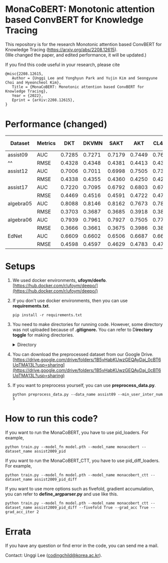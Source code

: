 # MonaCoBERT: Monotonic attention based ConvBERT for Knowledge Tracing

This repository is for the research Monotonic attention based ConvBERT for Knowledge Tracing (https://arxiv.org/abs/2208.12615).  
(We changed the paper, and edited performance, it will be updated.)

If you find this code useful in your research, please cite
```
@misc{2208.12615,
   Author = {Unggi Lee and Yonghyun Park and Yujin Kim and Seongyune Choi and Hyeoncheol Kim},
   Title = {MonaCoBERT: Monotonic attention based ConvBERT for Knowledge Tracing},
   Year = {2022},
   Eprint = {arXiv:2208.12615},
}
```

# Performance (changed)

|Dataset | Metrics | DKT | DKVMN | SAKT | AKT | CL4KT | MCB-NC | MCB -C
| ---- | ---- | ---- | ---- | ---- | ---- | ---- | ---- | ----
|assist09 | AUC | 0.7285 | 0.7271 | 0.7179 | 0.7449 | 0.7600 | 0.8002 | 0.8059
|^^ | RMSE | 0.4328 | 0.4348 | 0.4381 | 0.4413 | 0.4337 | 0.4029 | 0.4063
|assist12 | AUC | 0.7006 | 0.7011 | 0.6998 | 0.7505 | 0.7314 | 0.8065 | 0.8130
| | RMSE | 0.4338 | 0.4355 | 0.4360 | 0.4250 | 0.4284 | 0.3976 | 0.3935
|assist17 | AUC | 0.7220 | 0.7095 | 0.6792 | 0.6803 | 0.6738 | 0.6700 | 0.7141
| | RMSE | 0.4469 | 0.4516 | 0.4591 | 0.4722 | 0.4713 | 0.4727 | 0.4630
|algebra05 | AUC | 0.8088 | 0.8146 | 0.8162 | 0.7673 | 0.7871 | 0.8190 | 0.8201
| | RMSE | 0.3703 | 0.3687 | 0.3685 | 0.3918 | 0.3824 | 0.3940 | 0.3584
|algebra06 | AUC | 0.7939 | 0.7961 | 0.7927 | 0.7505 | 0.7789 | 0.7997 | 0.8064
| | RMSE | 0.3666 | 0.3661 | 0.3675 | 0.3986 | 0.3863 | 0.3835 | 0.3672
|EdNet | AUC | 0.6609 | 0.6602 | 0.6506 | 0.6687 | 0.6651 | 0.7221 | 0.7336
| | RMSE | 0.4598 | 0.4597 | 0.4629 | 0.4783 | 0.4750 | 0.4572 | 0.4516


# Setups

1. We used docker environments, **ufoym/deefo**.  
   [https://hub.docker.com/r/ufoym/deepo/](https://hub.docker.com/r/ufoym/deepo/)
2. If you don't use docker environments, then you can use **requirements.txt**.

   ```
   pip install -r requirements.txt
   ```
3. You need to make directories for running code. However, some directory was not uploaded because of **.gitignore.** You can refer to D**irectory toggle** for making directories.

   <details><summary>Directory</summary>

   ```
   ├── README.md
   ├── checkpoints
   │   └── checkpoint.pt
   ├── datasets
   │   ├── algebra05
   │   │   └── preprocessed_df.csv
   │   ├── assistments09
   │   │   └── preprocessed_df.csv
   │   ├── assistments12
   │   │   └── preprocessed_df.csv
   │   ├── assistments17
   │   │   └── preprocessed_df.csv
   │   ├── bridge_algebra06
   │   │   └── preprocessed_df.csv
   │   └── ednet
   │       └── preprocessed_df.csv
   ├── model_records
   ├── requirements.txt
   ├── score_records
   │   └── auc_record.csv
   └── src
       ├── __pycache__
       │   ├── define_argparser.cpython-38.pyc
       │   └── utils.cpython-38.pyc
       ├── dataloaders
       │   ├── algebra2005_loader.py
       │   ├── algebra2005_pid_diff_loader.py
       │   ├── algebra2005_pid_loader.py
       │   ├── algebra2006_loader.py
       │   ├── algebra2006_pid_diff_loader.py
       │   ├── algebra2006_pid_loader.py
       │   ├── assist2009_loader.py
       │   ├── assist2009_pid_diff_loader.py
       │   ├── assist2009_pid_loader.py
       │   ├── assist2012_loader.py
       │   ├── assist2012_pid_diff_loader.py
       │   ├── assist2012_pid_loader.py
       │   ├── assist2017_loader.py
       │   ├── assist2017_pid_diff_loader.py
       │   ├── assist2017_pid_loader.py
       │   ├── ednet_loader.py
       │   ├── ednet_pid_diff_loader.py
       │   └── ednet_pid_loader.py
       ├── define_argparser.py
       ├── preprocess_data.py
       ├── get_modules
       │   ├── get_loaders.py
       │   ├── get_models.py
       │   └── get_trainers.py
       ├── models
       │   ├── monacobert.py
       │   └── monacobert_ctt.py
       ├── train.py
       ├── trainers
       │   ├── monacobert_ctt_trainer.py
       │   └── monacobert_trainer.py
       └── utils.py
   ```

   </details>
4. You can download the preprocessed dataset from our Google Drive.
   [https://drive.google.com/drive/folders/1B5vHabKUwzGEQAyDaj_0cBT6UqTMA13L?usp=sharing](https://drive.google.com/drive/folders/1B5vHabKUwzGEQAyDaj_0cBT6UqTMA13L?usp=sharing)
5. If you want to preprocess yourself, you can use **preprocess_data.py**.

   ```
   python preprocess_data.py --data_name assist09 --min_user_inter_num 5
   ```

# How to run this code?

If you want to run the MonaCoBERT, you have to use pid_loaders. For example,

```
python train.py --model_fn model.pth --model_name monacobert --dataset_name assist2009_pid
```

If you want to run the MonaCoBERT_CTT, you have to use pid_diff_loaders. For example,

```
python train.py --model_fn model.pth --model_name monacobert_ctt --dataset_name assist2009_pid_diff
```

If you want to use more options such as fivefold, gradient accumulation, you can refer to **define_argparser.py** and use like this.

```
python train.py --model_fn model.pth --model_name monacobert_ctt --dataset_name assist2009_pid_diff --fivefold True --grad_acc True --grad_acc_iter 2 
```


# Errata

If you have any question or find error in the code, you can send me a mail.

Contact: Unggi Lee ([codingchild@korea.ac.kr](mailto:codingchild@korea.ac.kr)).
